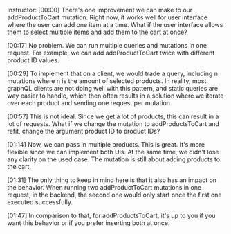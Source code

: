 Instructor: [00:00] There's one improvement we can make to our addProductToCart mutation. Right now, it works well for user interface where the user can add one item at a time. What if the user interface allows them to select multiple items and add them to the cart at once?

[00:17] No problem. We can run multiple queries and mutations in one request. For example, we can add addProductToCart twice with different product ID values.

[00:29] To implement that on a client, we would trade a query, including n mutations where n is the amount of selected products. In reality, most graphQL clients are not doing well with this pattern, and static queries are way easier to handle, which then often results in a solution where we iterate over each product and sending one request per mutation.

[00:57] This is not ideal. Since we get a lot of products, this can result in a lot of requests. What if we change the mutation to addProductsToCart and refit, change the argument product ID to product IDs?

[01:14] Now, we can pass in multiple products. This is great. It's more flexible since we can implement both UIs. At the same time, we didn't lose any clarity on the used case. The mutation is still about adding products to the cart.

[01:31] The only thing to keep in mind here is that it also has an impact on the behavior. When running two addProductToCart mutations in one request, in the backend, the second one would only start once the first one executed successfully.

[01:47] In comparison to that, for addProductsToCart, it's up to you if you want this behavior or if you prefer inserting both at once.
